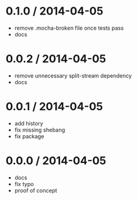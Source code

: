 
0.1.0 / 2014-04-05
==================

 * remove .mocha-broken file once tests pass
 * docs

0.0.2 / 2014-04-05
==================

 * remove unnecessary split-stream dependency
 * docs

0.0.1 / 2014-04-05
==================

 * add history
 * fix missing shebang
 * fix package

0.0.0 / 2014-04-05
==================

 * docs
 * fix typo
 * proof of concept
